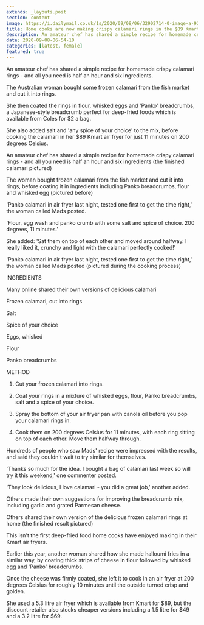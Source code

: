 ```yaml
---
extends: _layouts.post
section: content
image: https://i.dailymail.co.uk/1s/2020/09/08/06/32902714-0-image-a-92_1599541816199.jpg 
title: Home cooks are now making crispy calamari rings in the $89 Kmart air fryer for dinner 
description: An amateur chef has shared a simple recipe for homemade crispy calamari rings - and all you need is half an hour and six ingredients. The woman made the dish in her Kmart air fryer. 
date: 2020-09-08-06-54-10 
categories: [latest, female] 
featured: true 
--- 
```

An amateur chef has shared a simple recipe for homemade crispy calamari rings - and all you need is half an hour and six ingredients.

The Australian woman bought some frozen calamari from the fish market and cut it into rings.

She then coated the rings in flour, whisked eggs and 'Panko' breadcrumbs, a Japanese-style breadcrumb perfect for deep-fried foods which is available from Coles for $2 a bag.

She also added salt and 'any spice of your choice' to the mix, before cooking the calamari in her $89 Kmart air fryer for just 11 minutes on 200 degrees Celsius.

An amateur chef has shared a simple recipe for homemade crispy calamari rings - and all you need is half an hour and six ingredients (the finished calamari pictured)

The woman bought frozen calamari from the fish market and cut it into rings, before coating it in ingredients including Panko breadcrumbs, flour and whisked egg (pictured before)

'Panko calamari in air fryer last night, tested one first to get the time right,' the woman called Mads posted.

'Flour, egg wash and panko crumb with some salt and spice of choice. 200 degrees, 11 minutes.'

She added: 'Sat them on top of each other and moved around halfway. I really liked it, crunchy and light with the calamari perfectly cooked!'

'Panko calamari in air fryer last night, tested one first to get the time right,' the woman called Mads posted (pictured during the cooking process)

INGREDIENTS

Many online shared their own versions of delicious calamari

Frozen calamari, cut into rings

Salt

Spice of your choice

Eggs, whisked

Flour

Panko breadcrumbs 

METHOD

1. Cut your frozen calamari into rings.

2. Coat your rings in a mixture of whisked eggs, flour, Panko breadcrumbs, salt and a spice of your choice.

3. Spray the bottom of your air fryer pan with canola oil before you pop your calamari rings in.

4. Cook them on 200 degrees Celsius for 11 minutes, with each ring sitting on top of each other. Move them halfway through.

Hundreds of people who saw Mads' recipe were impressed with the results, and said they couldn't wait to try similar for themselves.

'Thanks so much for the idea. I bought a bag of calamari last week so will try it this weekend,' one commenter posted.

'They look delicious, I love calamari - you did a great job,' another added.

Others made their own suggestions for improving the breadcrumb mix, including garlic and grated Parmesan cheese. 

Others shared their own version of the delicious frozen calamari rings at home (the finished result pictured)

This isn't the first deep-fried food home cooks have enjoyed making in their Kmart air fryers.

Earlier this year, another woman shared how she made halloumi fries in a similar way, by coating thick strips of cheese in flour followed by whisked egg and 'Panko' breadcrumbs. 

Once the cheese was firmly coated, she left it to cook in an air fryer at 200 degrees Celsius for roughly 10 minutes until the outside turned crisp and golden.

She used a 5.3 litre air fryer which is available from Kmart for $89, but the discount retailer also stocks cheaper versions including a 1.5 litre for $49 and a 3.2 litre for $69.

